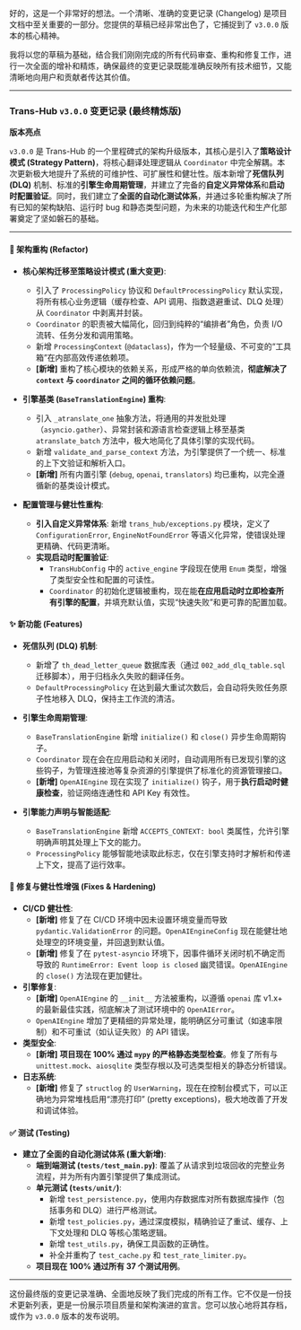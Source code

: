 好的，这是一个非常好的想法。一个清晰、准确的变更记录 (Changelog) 是项目文档中至关重要的一部分。您提供的草稿已经非常出色了，它捕捉到了 `v3.0.0` 版本的核心精神。

我将以您的草稿为基础，结合我们刚刚完成的所有代码审查、重构和修复工作，进行一次全面的增补和精炼，确保最终的变更记录既能准确反映所有技术细节，又能清晰地向用户和贡献者传达其价值。

---

### **Trans-Hub `v3.0.0` 变更记录 (最终精炼版)**

**版本亮点**

`v3.0.0` 是 Trans-Hub 的一个里程碑式的架构升级版本，其核心是引入了**策略设计模式 (Strategy Pattern)**，将核心翻译处理逻辑从 `Coordinator` 中完全解耦。本次更新极大地提升了系统的可维护性、可扩展性和健壮性。版本新增了**死信队列 (DLQ)** 机制、标准的**引擎生命周期管理**，并建立了完备的**自定义异常体系**和**启动时配置验证**。同时，我们建立了**全面的自动化测试体系**，并通过多轮重构解决了所有已知的架构缺陷、运行时 bug 和静态类型问题，为未来的功能迭代和生产化部署奠定了坚如磐石的基础。

---

#### **🚀 架构重构 (Refactor)**

- **核心架构迁移至策略设计模式 (重大变更)**:

  - 引入了 `ProcessingPolicy` 协议和 `DefaultProcessingPolicy` 默认实现，将所有核心业务逻辑（缓存检查、API 调用、指数退避重试、DLQ 处理）从 `Coordinator` 中剥离并封装。
  - `Coordinator` 的职责被大幅简化，回归到纯粹的“编排者”角色，负责 I/O 流转、任务分发和调用策略。
  - 新增 `ProcessingContext` (`@dataclass`)，作为一个轻量级、不可变的“工具箱”在内部高效传递依赖项。
  - **[新增]** 重构了核心模块的依赖关系，形成严格的单向依赖流，**彻底解决了 `context` 与 `coordinator` 之间的循环依赖问题**。

- **引擎基类 (`BaseTranslationEngine`) 重构**:

  - 引入 `_atranslate_one` 抽象方法，将通用的并发批处理（`asyncio.gather`）、异常封装和源语言检查逻辑上移至基类 `atranslate_batch` 方法中，极大地简化了具体引擎的实现代码。
  - 新增 `validate_and_parse_context` 方法，为引擎提供了一个统一、标准的上下文验证和解析入口。
  - **[新增]** 所有内置引擎 (`debug`, `openai`, `translators`) 均已重构，以完全遵循新的基类设计模式。

- **配置管理与健壮性重构**:
  - **引入自定义异常体系**: 新增 `trans_hub/exceptions.py` 模块，定义了 `ConfigurationError`, `EngineNotFoundError` 等语义化异常，使错误处理更精确、代码更清晰。
  - **实现启动时配置验证**:
    - `TransHubConfig` 中的 `active_engine` 字段现在使用 `Enum` 类型，增强了类型安全性和配置的可读性。
    - `Coordinator` 的初始化逻辑被重构，现在能**在应用启动时立即检查所有引擎的配置**，并填充默认值，实现“快速失败”和更可靠的配置加载。

#### **✨ 新功能 (Features)**

- **死信队列 (DLQ) 机制**:

  - 新增了 `th_dead_letter_queue` 数据库表（通过 `002_add_dlq_table.sql` 迁移脚本），用于归档永久失败的翻译任务。
  - `DefaultProcessingPolicy` 在达到最大重试次数后，会自动将失败任务原子性地移入 DLQ，保持主工作流的清洁。

- **引擎生命周期管理**:

  - `BaseTranslationEngine` 新增 `initialize()` 和 `close()` 异步生命周期钩子。
  - `Coordinator` 现在会在应用启动和关闭时，自动调用所有已发现引擎的这些钩子，为管理连接池等复杂资源的引擎提供了标准化的资源管理接口。
  - **[新增]** `OpenAIEngine` 现在实现了 `initialize()` 钩子，用于**执行启动时健康检查**，验证网络连通性和 API Key 有效性。

- **引擎能力声明与智能适配**:
  - `BaseTranslationEngine` 新增 `ACCEPTS_CONTEXT: bool` 类属性，允许引擎明确声明其处理上下文的能力。
  - `ProcessingPolicy` 能够智能地读取此标志，仅在引擎支持时才解析和传递上下文，提高了运行效率。

#### **🐛 修复与健壮性增强 (Fixes & Hardening)**

- **CI/CD 健壮性**:
  - **[新增]** 修复了在 CI/CD 环境中因未设置环境变量而导致 `pydantic.ValidationError` 的问题。`OpenAIEngineConfig` 现在能健壮地处理空的环境变量，并回退到默认值。
  - **[新增]** 修复了在 `pytest-asyncio` 环境下，因事件循环关闭时机不确定而导致的 `RuntimeError: Event loop is closed` 幽灵错误。`OpenAIEngine` 的 `close()` 方法现在更加健壮。
- **引擎修复**:
  - **[新增]** `OpenAIEngine` 的 `__init__` 方法被重构，以遵循 `openai` 库 v1.x+ 的最新最佳实践，彻底解决了测试环境中的 `OpenAIError`。
  - `OpenAIEngine` 增加了更精细的异常处理，能明确区分可重试（如速率限制）和不可重试（如认证失败）的 API 错误。
- **类型安全**:
  - **[新增]** **项目现在 100% 通过 `mypy` 的严格静态类型检查**。修复了所有与 `unittest.mock`、`aiosqlite` 类型存根以及可选类型相关的静态分析错误。
- **日志系统**:
  - **[新增]** 修复了 `structlog` 的 `UserWarning`，现在在控制台模式下，可以正确地为异常堆栈启用“漂亮打印” (pretty exceptions)，极大地改善了开发和调试体验。

#### **✅ 测试 (Testing)**

- **建立了全面的自动化测试体系 (重大新增)**:
  - **端到端测试 (`tests/test_main.py`)**: 覆盖了从请求到垃圾回收的完整业务流程，并为所有内置引擎提供了集成测试。
  - **单元测试 (`tests/unit/`)**:
    - 新增 `test_persistence.py`，使用内存数据库对所有数据库操作（包括事务和 DLQ）进行严格测试。
    - 新增 `test_policies.py`，通过深度模拟，精确验证了重试、缓存、上下文处理和 DLQ 等核心策略逻辑。
    - 新增 `test_utils.py`，确保工具函数的正确性。
    - 补全并重构了 `test_cache.py` 和 `test_rate_limiter.py`。
  - **项目现在 100% 通过所有 37 个测试用例**。

---

这份最终版的变更记录准确、全面地反映了我们完成的所有工作。它不仅是一份技术更新列表，更是一份展示项目质量和架构演进的宣言。您可以放心地将其存档，或作为 `v3.0.0` 版本的发布说明。
